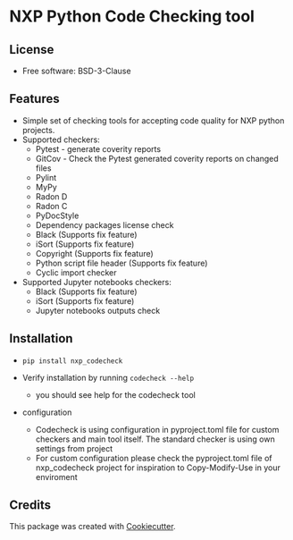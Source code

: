 NXP Python Code Checking tool
=============================


License
-------

* Free software: BSD-3-Clause


Features
--------

* Simple set of checking tools for accepting code quality for NXP python projects.
* Supported checkers:
	- Pytest - generate coverity reports
	- GitCov - Check the Pytest generated coverity reports on changed files
	- Pylint
	- MyPy
	- Radon D
	- Radon C
	- PyDocStyle
	- Dependency packages license check
	- Black (Supports fix feature)
	- iSort (Supports fix feature)
	- Copyright  (Supports fix feature)
	- Python script file header (Supports fix feature)
	- Cyclic import checker
* Supported Jupyter notebooks checkers:
	- Black (Supports fix feature)
	- iSort (Supports fix feature) 
	- Jupyter notebooks outputs check 

Installation
------------

* `pip install nxp_codecheck`
* Verify installation by running `codecheck --help`
    - you should see help for the codecheck tool

* configuration
	- Codecheck is using configuration in pyproject.toml file for custom checkers and main tool itself. The standard checker is using own settings from project
	- For custom configuration please check the pyproject.toml file of nxp_codecheck project for inspiration to Copy-Modify-Use in your enviroment


Credits
-------

This package was created with [Cookiecutter](https://github.com/audreyr/cookiecutter).